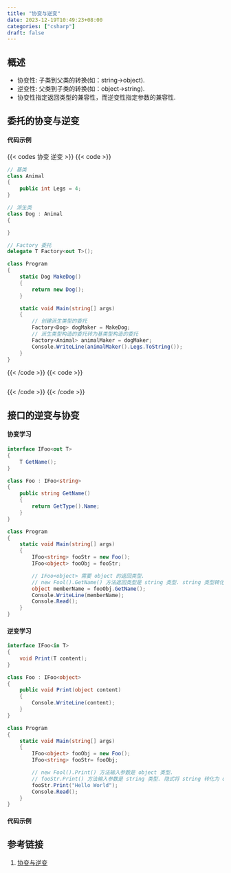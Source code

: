 ```yaml
---
title: "协变与逆变"
date: 2023-12-19T10:49:23+08:00
categories: ["csharp"]
draft: false
---
```


## 概述
- 协变性: 子类到父类的转换(如：string->object).
- 逆变性: 父类到子类的转换(如：object->string).
- 协变性指定返回类型的兼容性，而逆变性指定参数的兼容性.

## 

## 委托的协变与逆变
#### 代码示例
{{< codes 协变 逆变 >}}
{{< code >}}
```C#
// 基类
class Animal
{
    public int Legs = 4;
}

// 派生类
class Dog : Animal
{

}

// Factory 委托
delegate T Factory<out T>();

class Program
{
    static Dog MakeDog()
    {
        return new Dog();
    }

    static void Main(string[] args)
    {
        // 创建派生类型的委托
        Factory<Dog> dogMaker = MakeDog;
        // 派生类型构造的委托转为基类型构造的委托
        Factory<Animal> animalMaker = dogMaker;
        Console.WriteLine(animalMaker().Legs.ToString());
    }
}
```
{{< /code >}}
{{< code >}}
```C#

```
{{< /code >}}
{{< /code >}}

## 接口的逆变与协变
#### 协变学习
```C#
interface IFoo<out T>
{
    T GetName();
}

class Foo : IFoo<string>
{
    public string GetName()
    {
        return GetType().Name;
    }
}

class Program
{
    static void Main(string[] args)
    {
        IFoo<string> fooStr = new Foo();
        IFoo<object> fooObj = fooStr;

        // IFoo<object> 需要 object 的返回类型.
        // new Fool().GetName() 方法返回类型是 string 类型. string 类型转化为 object 类型.
        object memberName = fooObj.GetName();
        Console.WriteLine(memberName);
        Console.Read();
    }
}
```
#### 逆变学习
```C#
interface IFoo<in T>
{
    void Print(T content);
}

class Foo : IFoo<object>
{
    public void Print(object content)
    {
        Console.WriteLine(content);
    }
}

class Program
{
    static void Main(string[] args)
    {
        IFoo<object> fooObj = new Foo();
        IFoo<string> fooStr= fooObj;

        // new Fool().Print() 方法输入参数是 object 类型.
        // fooStr.Print() 方法输入参数是 string 类型. 隐式将 string 转化为 object.
        fooStr.Print("Hello World");
        Console.Read();
    }
}
```



#### 代码示例



## 参考链接
1. [协变与逆变](https://segmentfault.com/a/1190000007005115)


